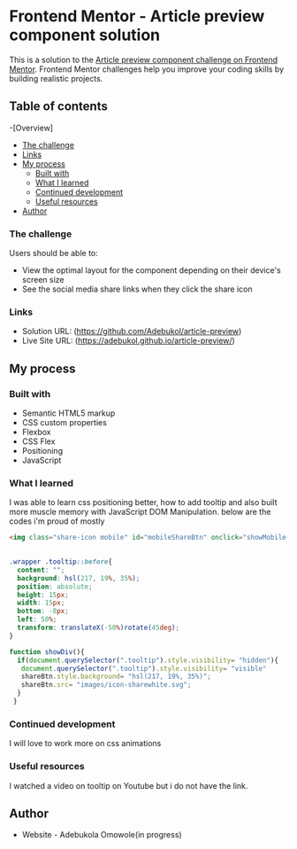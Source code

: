 # Frontend Mentor - Article preview component solution

This is a solution to the [Article preview component challenge on Frontend Mentor](https://www.frontendmentor.io/challenges/article-preview-component-dYBN_pYFT). Frontend Mentor challenges help you improve your coding skills by building realistic projects. 

## Table of contents
-[Overview]
  - [The challenge](#the-challenge)
  - [Links](#links)
- [My process](#my-process)
  - [Built with](#built-with)
  - [What I learned](#what-i-learned)
  - [Continued development](#continued-development)
  - [Useful resources](#useful-resources)
- [Author](#author)


### The challenge

Users should be able to:

- View the optimal layout for the component depending on their device's screen size
- See the social media share links when they click the share icon



### Links

- Solution URL: (https://github.com/Adebukol/article-preview)
- Live Site URL: (https://adebukol.github.io/article-preview/)

## My process

### Built with

- Semantic HTML5 markup
- CSS custom properties
- Flexbox
- CSS Flex
- Positioning
- JavaScript



### What I learned
I was able to learn css positioning better, how to add tooltip and also built more muscle memory with JavaScript DOM Manipulation.
below are the codes i'm proud of mostly

```html
<img class="share-icon mobile" id="mobileShareBtn" onclick="showMobile()" src="images/icon-share.svg" alt="">
          
```
```css
.wrapper .tooltip::before{
  content: "";
  background: hsl(217, 19%, 35%);
  position: absolute;
  height: 15px;
  width: 15px;
  bottom: -8px;
  left: 50%;
  transform: translateX(-50%)rotate(45deg);
}
```
```js
function showDiv(){
  if(document.querySelector(".tooltip").style.visibility= "hidden"){
   document.querySelector(".tooltip").style.visibility= "visible"
   shareBtn.style.background= "hsl(217, 19%, 35%)";
   shareBtn.src= "images/icon-sharewhite.svg";
  }
 }
```

### Continued development
I will love to work more on css animations

### Useful resources
I watched a video on tooltip on Youtube but i do not have the link.

## Author

- Website - Adebukola Omowole(in progress)

